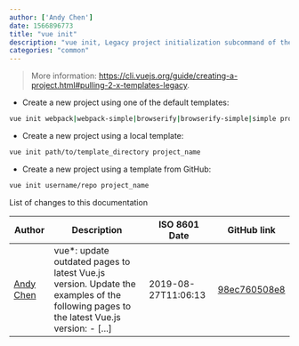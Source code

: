```yaml
---
author: ['Andy Chen']
date: 1566896773
title: "vue init"
description: "vue init, Legacy project initialization subcommand of the Vue.js framework."
categories: "common"
---
```

> More information: <https://cli.vuejs.org/guide/creating-a-project.html#pulling-2-x-templates-legacy>.

- Create a new project using one of the default templates:

```bash
vue init webpack|webpack-simple|browserify|browserify-simple|simple project_name
```

- Create a new project using a local template:

```bash
vue init path/to/template_directory project_name
```

- Create a new project using a template from GitHub:

```bash
vue init username/repo project_name
```
List of changes to this documentation


Author | Description | ISO 8601 Date | GitHub link
------|-----|-----|-----
[Andy Chen](mailto:andy200511@126.com) | vue*: update outdated pages to latest Vue.js version. Update the examples of the following pages to the latest Vue.js version: - [...] | 2019-08-27T11:06:13 | [98ec760508e8](https://github.com/tldr-pages/tldr/commit/98ec760508e84bd9e946cd102ded07f201dcf307)

